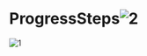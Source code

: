 # ProgressSteps![2](https://github.com/firatbicimli/ProgressSteps/assets/102663969/fc847a2c-40cb-42b3-b576-3d1cfcfb184a)
![1](https://github.com/firatbicimli/ProgressSteps/assets/102663969/b7a6d846-7466-4615-9a63-21819643ef20)
